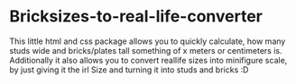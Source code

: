 # Bricksizes-to-real-life-converter
This little html and css package allows you to quickly calculate, how many studs wide and bricks/plates tall something of x meters or centimeters is. Additionally it also allows you to convert reallife sizes into minifigure scale, by just giving it the irl Size and turning it into studs and bricks :D
